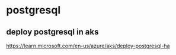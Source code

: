 # postgresql

## deploy postgresql in aks
https://learn.microsoft.com/en-us/azure/aks/deploy-postgresql-ha
